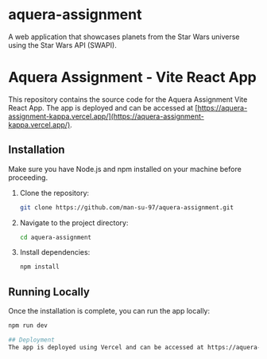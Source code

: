# aquera-assignment

A web application that showcases planets from the Star Wars universe using the Star Wars API (SWAPI).
# Aquera Assignment - Vite React App

This repository contains the source code for the Aquera Assignment Vite React App. The app is deployed and can be accessed at [https://aquera-assignment-kappa.vercel.app/](https://aquera-assignment-kappa.vercel.app/).

## Installation

Make sure you have Node.js and npm installed on your machine before proceeding.

1. Clone the repository:

    ```bash
    git clone https://github.com/man-su-97/aquera-assignment.git
    ```

2. Navigate to the project directory:

    ```bash
    cd aquera-assignment
    ```

3. Install dependencies:

    ```bash
    npm install
    ```

## Running Locally

Once the installation is complete, you can run the app locally:

```bash
npm run dev

## Deployment
The app is deployed using Vercel and can be accessed at https://aquera-assignment-kappa.vercel.app/.

